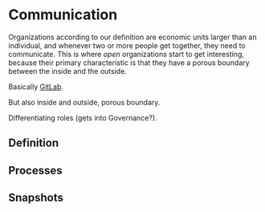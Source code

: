 # Communication

Organizations according to our definition are economic units larger than an individual, and whenever two or more people get together, they need to communicate. This is where *open* organizations start to get interesting, because their primary characteristic is that they have a porous boundary between the inside and the outside.

Basically [GitLab](https://about.gitlab.com/2016/03/23/remote-communication/).

But also inside and outside, porous boundary.

Differentiating roles (gets into Governance?).

## Definition

## Processes

## Snapshots